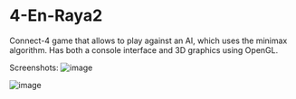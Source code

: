 # 4-En-Raya2
Connect-4 game that allows to play against an AI, which uses the minimax algorithm. Has both a console interface and 3D graphics using OpenGL.

Screenshots:
![image](https://user-images.githubusercontent.com/32550964/229373183-9eb6672b-7d47-42c4-9e68-b8f74b98574b.png)

![image](https://user-images.githubusercontent.com/32550964/229373406-7d3eeb3a-de93-45f8-8b89-c990e0132031.png)

